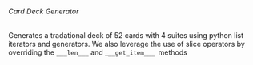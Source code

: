 ###### Card Deck Generator

Generates a tradational deck of 52 cards with 4 suites using python list iterators and generators.
We also leverage the use of slice operators by overriding the `___len___` and _`__get_item___ `methods